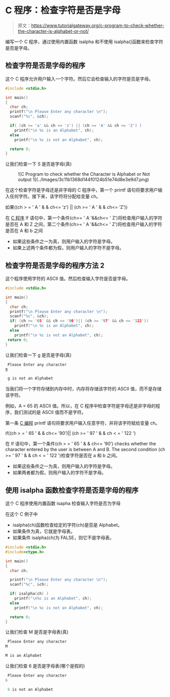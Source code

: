 # C 程序：检查字符是否是字母

> 原文：<https://www.tutorialgateway.org/c-program-to-check-whether-the-character-is-alphabet-or-not/>

编写一个 C 程序，通过使用内置函数 isalpha 和不使用 isalpha()函数来检查字符是否是字母。

## 检查字符是否是字母的程序

这个 C 程序允许用户输入一个字符。然后它会检查输入的字符是否是字母。

```c
#include <stdio.h>

int main()
{
  char ch;
  printf("\n Please Enter any character \n");
  scanf("%c", &ch);

  if( (ch >= 'a' && ch <= 'z') || (ch >= 'A' && ch <= 'Z') )
    printf("\n %c is an Alphabet", ch);
  else
    printf("\n %c is not an Alphabet", ch);

  return 0;
}
```

让我们检查一下 S 是否是字母(真)

<figure class="wp-block-image">![C Program to check whether the Character is Alphabet or Not output 1](../Images/3c11b1368d144f0124b51e74d8e3e9d7.png)</figure>

在这个检查字符是字母还是非字母的 C 程序中，第一个 printf 语句将要求用户输入任何字符。接下来，该字符将分配给变量 ch。

如果((ch > = ' A ' & & ch<= ‘z’) || (ch >= ' A ' & & ch<= ‘Z’))

在 [C 程序](https://www.tutorialgateway.org/c-programming-examples/) If 语句中，第一个条件(ch>= ' A '&&ch<= ' Z’)将检查用户输入的字符是否在 A 和 Z 之间，第二个条件(ch>= ' A '&&ch<= ' Z’)将检查用户输入的字符是否在 A 和 b 之间

*   如果这些条件之一为真，则用户输入的字符是字母。
*   如果上述两个条件都为假，则用户输入的字符不是字母。

## 检查字符是否是字母的程序方法 2

这个程序使用字符的 ASCII 值。然后检查输入字符是否是字母。

```c
#include <stdio.h>

int main()
{
  char ch;
  printf("\n Please Enter any character \n");
  scanf("%c", &ch);
  if( (ch >= '65' && ch <= '90')|| (ch >= '97' && ch <= '122'))
    printf("\n %c is an Alphabet", ch);
  else
    printf("\n %c is not an Alphabet", ch);
 return 0;
}
```

让我们检查一下 g 是否是字母(真)

```c
 Please Enter any character 
g

 g is not an Alphabet
```

当我们将一个字符存储到内存中时，内存将存储该字符的 ASCII 值，而不是存储该字符。

例如，A = 65 的 ASCII 值。所以，在 C 程序中检查字符是字母还是非字母的程序，我们测试的是 ASCII 值而不是字符。

第一条 [C 编程](https://www.tutorialgateway.org/c-programming/) printf 语句将要求用户输入任意字符，并将该字符赋给变量 ch。

if((ch > = ' 65 ' & & ch<= ’90’)|| (ch >= ' 97 ' & & ch < = ' 122 ')

在 If 语句中，第一个条件(ch > = ' 65 ' & & ch<= ‘90’) checks whether the character entered by the user is between A and B. The second condition (ch >= ' 97 ' & & ch < = ' 122 ')检查字符是否在 a 和 b 之间。

*   如果这些条件之一为真，则用户输入的字符是字母。
*   如果两者都为假，则用户输入的字符不是字母。

## 使用 isalpha 函数检查字符是否是字母的程序

这个 C 程序使用内置函数 isapha 检查输入字符是否为字母

在这个 C 例子中

*   isalpha(ch)函数检查给定的字符(ch)是否是 Alphabet。
*   如果条件为真，它就是字母表。
*   如果条件 isalpha(ch)为 FALSE，则它不是字母表。

```c
#include <stdio.h>
#include<ctype.h>

int main()
{
  char ch;

  printf("\n Please Enter any character \n");
  scanf("%c", &ch);

  if( isalpha(ch) )
    printf("\n%c is an Alphabet", ch);
  else
    printf("\n %c is not an Alphabet", ch);

  return 0;
}
```

让我们检查 M 是否是字母表(真)

```c
 Please Enter any character 
M

M is an Alphabet
```

让我们检查 6 是否是字母表(哪个是假的)

```c
 Please Enter any character 
6

 6 is not an Alphabet
```